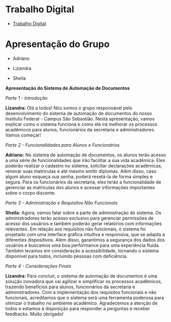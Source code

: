 # Trabalho Digital
* [Trabalho Digital](https://docs.google.com/document/d/1PkeDwi_QjPT2k3zmsVceqZ2kGm2nU3fM/edit)

# Apresentação do Grupo

* Adriano

* Lizandra

* Sheila 


**Apresentação do Sistema de Automação de Documentos**

*Parte 1 - Introdução*

**Lizandra:**
Olá a todos! Nós somos o grupo responsável pelo desenvolvimento do sistema de automação de documentos do nosso Instituto Federal - Campus São Sebastião. Nesta apresentação, vamos explicar como o sistema funciona e como ele irá melhorar os processos acadêmicos para alunos, funcionários da secretaria e administradores. Vamos começar!

*Parte 2 - Funcionalidades para Alunos e Funcionários*

**Adriano:**
No sistema de automação de documentos, os alunos terão acesso a uma série de funcionalidades que irão facilitar a sua vida acadêmica. Eles poderão realizar o cadastro no sistema, solicitar declarações acadêmicas, renovar suas matrículas e até mesmo emitir diplomas. Além disso, caso algum aluno esqueça sua senha, poderá resetá-la de forma simples e segura. Para os funcionários da secretaria, eles terão a funcionalidade de gerenciar as matrículas dos alunos e acessar informações importantes sobre o corpo discente.

*Parte 3 - Administração e Requisitos Não Funcionais*

**Sheila:**
Agora, vamos falar sobre a parte de administração do sistema. Os administradores terão acesso exclusivo para gerenciar permissões de acesso dos usuários e também poderão gerar relatórios com informações relevantes. Em relação aos requisitos não funcionais, o sistema foi projetado com uma interface gráfica intuitiva e responsiva, que se adapta a diferentes dispositivos. Além disso, garantimos a segurança dos dados dos usuários e buscamos uma boa performance para uma experiência fluida. Também levamos em consideração a acessibilidade, tornando o sistema disponível para todos, incluindo pessoas com deficiência.

*Parte 4 - Considerações Finais*

**Lizandra:**
Para concluir, o sistema de automação de documentos é uma solução inovadora que vai agilizar e simplificar os processos acadêmicos, trazendo benefícios para alunos, funcionários da secretaria e administradores. Com a implementação dos requisitos funcionais e não funcionais, acreditamos que o sistema será uma ferramenta poderosa para otimizar o trabalho no ambiente acadêmico. Agradecemos a atenção de todos e estamos à disposição para responder a perguntas e receber feedbacks. Muito obrigado!
